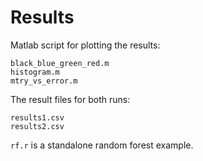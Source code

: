 Results
=======

Matlab script for plotting the results:

	black_blue_green_red.m
	histogram.m
	mtry_vs_error.m

The result files for both runs:

	results1.csv
	results2.csv
	
`rf.r` is a standalone random forest example.	